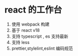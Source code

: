 # react 的工作台

1. 使用 webpack 构建
2. 基于 react v18
3. 支持 typescript , es 支持最新
4. 支持 less
5. prettier,stylelint,eslint 编码规范
